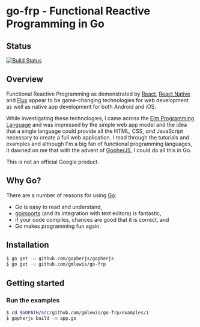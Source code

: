 # go-frp - Functional Reactive Programming in Go

## Status
[![Build Status](https://travis-ci.org/gmlewis/go-frp.png)](https://travis-ci.org/gmlewis/go-frp)

## Overview

Functional Reactive Programming as demonstrated by [React][react],
[React Native][react-native] and [Flux][flux] appear to be game-changing
technologies for web development as well as native app development for both
Android and iOS.

[react]: http://facebook.github.io/react
[react-native]: http://facebook.github.io/react-native
[flux]: http://facebook.github.io/flux

While investigating these technologies, I came across the
[Elm Programming Language][elm] and was impressed by the simple web app model
and the idea that a single language could provide all the HTML, CSS, *and*
JavaScript necessary to create a full web application. I read through the
tutorials and examples and although I'm a big fan of functional programming
languages, it dawned on me that with the advent of [GopherJS][gopherjs], I could
do all this in Go.

[elm]: http://elm-lang.org/
[gopherjs]: https://github.com/gopherjs/gopherjs

This is not an official Google product.

## Why Go?

There are a number of reasons for using [Go][]:

* Go is easy to read and understand,
* [goimports][] (and its integration with text editors) is fantastic,
* if your code compiles, chances are good that it is correct, and
* Go makes programming fun again.

[Go]: http://www.golang.org/
[gofmt]: https://golang.org/cmd/gofmt
[goimports]: https://godoc.org/golang.org/x/tools/cmd/goimports

## Installation

```bash
$ go get -u github.com/gopherjs/gopherjs
$ go get -u github.com/gmlewis/go-frp
```

## Getting started

### Run the examples

```bash
$ cd $GOPATH/src/github.com/gmlewis/go-frp/examples/1
$ gopherjs build -m app.go
```
